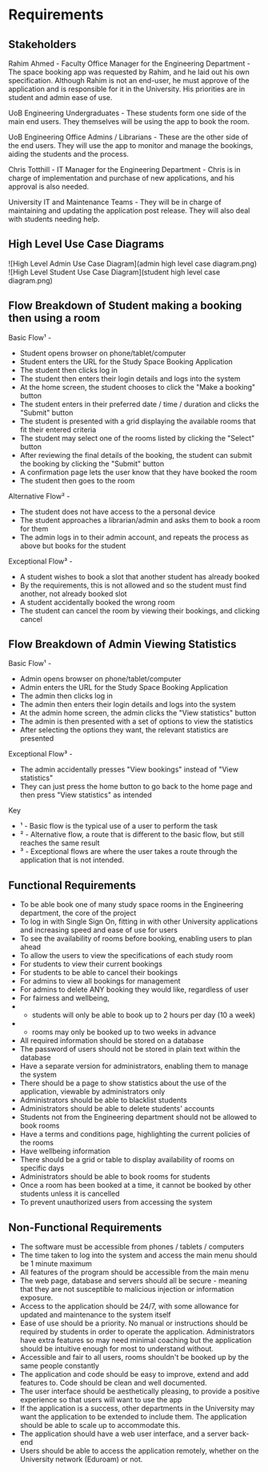 # Requirements

## Stakeholders

Rahim Ahmed - Faculty Office Manager for the Engineering Department -
The space booking app was requested by Rahim, and he laid out his own specification. Although Rahim is not an end-user, he must approve of the application and is responsible for it in the University. His priorities are in student and admin ease of use.

UoB Engineering Undergraduates -
These students form one side of the main end users. They themselves will be using the app to book the room.

UoB Engineering Office Admins / Librarians -
These are the other side of the end users. They will use the app to monitor and manage the bookings, aiding the students and the process.

Chris Totthill - IT Manager for the Engineering Department -
Chris is in charge of implementation and purchase of new applications, and his approval is also needed.

University IT and Maintenance Teams -
They will be in charge of maintaining and updating the application post release. They will also deal with students needing help.

## High Level Use Case Diagrams

![High Level Admin Use Case Diagram](admin high level case diagram.png)
![High Level Student Use Case Diagram](student high level case diagram.png)

## Flow Breakdown of Student making a booking then using a room

Basic Flow¹ -
* Student opens browser on phone/tablet/computer
* Student enters the URL for the Study Space Booking Application
* The student then clicks log in
* The student then enters their login details and logs into the system
* At the home screen, the student chooses to click the "Make a booking" button
* The student enters in their preferred date / time / duration and clicks the "Submit" button
* The student is presented with a grid displaying the available rooms that fit their entered criteria
* The student may select one of the rooms listed by clicking the "Select" button
* After reviewing the final details of the booking, the student can submit the booking by clicking the "Submit" button
* A confirmation page lets the user know that they have booked the room
* The student then goes to the room

Alternative Flow² -
* The student does not have access to the a personal device
* The student approaches a librarian/admin and asks them to book a room for them
* The admin logs in to their admin account, and repeats the process as above but books for the student

Exceptional Flow³ -
* A student wishes to book a slot that another student has already booked
* By the requirements, this is not allowed and so the student must find another, not already booked slot
* A student accidentally booked the wrong room
* The student can cancel the room by viewing their bookings, and clicking cancel

## Flow Breakdown of Admin Viewing Statistics

Basic Flow¹ -
* Admin opens browser on phone/tablet/computer
* Admin enters the URL for the Study Space Booking Application
* The admin then clicks log in
* The admin then enters their login details and logs into the system
* At the admin home screen, the admin clicks the "View statistics" button
* The admin is then presented with a set of options to view the statistics
* After selecting the options they want, the relevant statistics are presented

Exceptional Flow³ -
* The admin accidentally presses "View bookings" instead of "View statistics"
* They can just press the home button to go back to the home page and then press "View statistics" as intended

Key

* ¹ - Basic flow is the typical use of a user to perform the task
* ² - Alternative flow, a route that is different to the basic flow, but still reaches the same result
* ³ - Exceptional flows are where the user takes a route through the application that is not intended.

## Functional Requirements

* To be able book one of many study space rooms in the Engineering department, the core of the project
* To log in with Single Sign On, fitting in with other University applications and increasing speed and ease of use for users
* To see the availability of rooms before booking, enabling users to plan ahead
* To allow the users to view the specifications of each study room
* For students to view their current bookings
* For students to be able to cancel their bookings
* For admins to view all bookings for management
* For admins to delete ANY booking they would like, regardless of user
* For fairness and wellbeing, 
* * students will only be able to book up to 2 hours per day (10 a week)
* * rooms may only be booked up to two weeks in advance
* All required information should be stored on a database
* The password of users should not be stored in plain text within the database
* Have a separate version for administrators, enabling them to manage the system
* There should be a page to show statistics about the use of the application, viewable by administrators only
* Administrators should be able to blacklist students
* Administrators should be able to delete students' accounts
* Students not from the Engineering department should not be allowed to book rooms
* Have a terms and conditions page, highlighting the current policies of the rooms
* Have wellbeing information
* There should be a grid or table to display availability of rooms on specific days
* Administrators should be able to book rooms for students
* Once a room has been booked at a time, it cannot be booked by other students unless it is cancelled
* To prevent unauthorized users from accessing the system

## Non-Functional Requirements

* The software must be accessible from phones / tablets / computers
* The time taken to log into the system and access the main menu should be 1 minute maximum
* All features of the program should be accessible from the main menu
* The web page, database and servers should all be secure - meaning that they are not susceptible to malicious injection or information exposure.
* Access to the application should be 24/7, with some allowance for updated and maintenance to the system itself
* Ease of use should be a priority. No manual or instructions should be required by students in order to operate the application. Administrators have extra features so may need minimal coaching but the application should be intuitive enough for most to understand without.
* Accessible and fair to all users, rooms shouldn't be booked up by the same people constantly
* The application and code should be easy to improve, extend and add features to. Code should be clean and well documented.
* The user interface should be aesthetically pleasing, to provide a positive experience so that users will want to use the app
* If the application is a success, other departments in the University may want the application to be extended to include them. The application should be able to scale up to accommodate this.
* The application should have a web user interface, and a server back-end
* Users should be able to access the application remotely, whether on the University network (Eduroam) or not.
